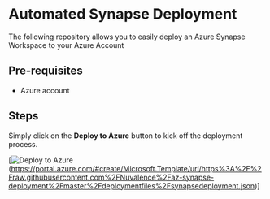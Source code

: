 # Automated Synapse Deployment

The following repository allows you to easily deploy an Azure Synapse Workspace to your Azure Account

## Pre-requisites

* Azure account

## Steps

Simply click on the **Deploy to Azure** button to kick off the deployment process.

[![Deploy to Azure](https://aka.ms/deploytoazurebutton)(https://portal.azure.com/#create/Microsoft.Template/uri/https%3A%2F%2Fraw.githubusercontent.com%2FNuvalence%2Faz-synapse-deployment%2Fmaster%2Fdeploymentfiles%2Fsynapsedeployment.json)]
